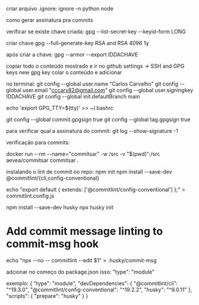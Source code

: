 criar arquivo .ignore:
ignore -n python node

como gerar assinatura pra commits

verificar se existe chave criada:
gpg --list-secret-key --keyid-form LONG

criar chave
gpg --full-generate-key
RSA and RSA
4096
1y

após criar a chave:
gpg --armor --export IDDACHAVE

copiar todo o conteúdo mostrado e ir no github
settings -> SSH and GPG keys
new gpg key
colar o conteúdo e adicionar

no terminal:
git config --global user.name "Carlos Carvalho"
git config --global user.email "cccarv82@gmail.com"
git config --global user.signingkey IDDACHAVE
git config --global init.defaultBranch main

echo 'export GPG_TTY=$(tty)' >> ~/.bashrc

git config --global commit.gpgsign true
git config --global tag.gpgsign true

para verificar qual a assinatura do commit:
git log --show-signature -1

verificação para commits:

docker run --rm --name="commitsar" -w /src -v "$(pwd)":/src aevea/commitsar commitsar .

instalando o lint de commit no repo:
npm init
npm install --save-dev @commitlint/{cli,config-conventional}

echo "export default { extends: ['@commitlint/config-conventional'] };" > commitlint.config.js

npm install --save-dev husky
npx husky init

# Add commit message linting to commit-msg hook

echo "npx --no -- commitlint --edit \$1" > .husky/commit-msg

adcionar no começo do package.json isso: "type": "module"

exemplo:
{
"type": "module",
"devDependencies": {
"@commitlint/cli": "^19.3.0",
"@commitlint/config-conventional": "^19.2.2",
"husky": "^9.0.11"
},
"scripts": {
"prepare": "husky"
}
}

